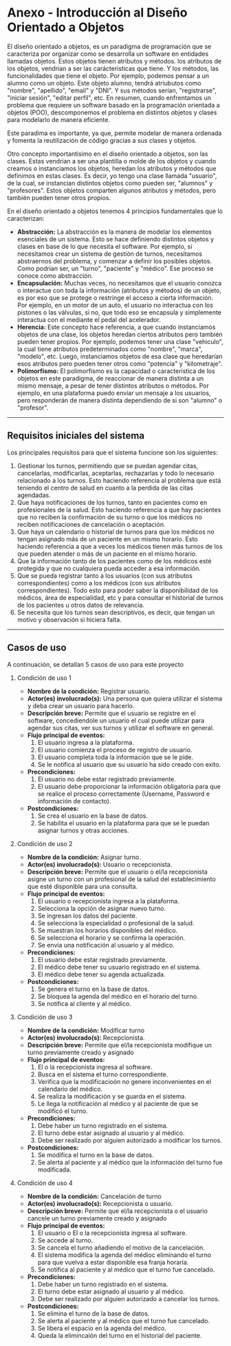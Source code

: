 # Anexo - Introducción al Diseño Orientado a Objetos

El diseño orientado a objetos, es un paradigma de programación que se caracteriza por organizar como se desarrolla un software en entidades llamadas objetos. Estos objetos tienen atributos y métodos. los atributos de los objetos, vendrian a ser las carácteristicas que tiene. Y los métodos, las funcionalidades que tiene el objeto. Por ejemplo, podemos pensar a un alumno como un objeto. Este objeto alumno, tendrá atriubutos como "nombre", "apellido", "email" y "DNI". Y sus métodos serían, "registrarse", "iniciar sesión", "editar perfil", etc. En resumen, cuando enfrentamos un problema que requiere un software basado en la programación orientada a objetos (POO), descomponemos el problema en distintos objetos y clases para modelarlo de manera eficiente.

Este paradima es importante, ya que, permite modelar de manera ordenada y fomenta la reutilización de código gracias a sus clases y objetos.

Otro concepto importantisimo en el diseño orientado a objetos, son las clases. Estas vendrian a ser una plantilla o molde de los objetos y cuando creamos o instanciamos los objetos, heredan los atributos y métodos que definimos en estas clases. Es decir, yo tengo una clase llamada "usuario", de la cual, se instancian distintos objetos como pueden ser, "alumnos" y "profesores". Estos objetos comparten algunos atributos y métodos, pero también pueden tener otros propios.

En el diseño orientado a objetos tenemos 4 principios fundamentales que lo caracterizan:

* **Abstracción:** La abstracción es la manera de modelar los elementos esenciales de un sistema. Esto se hace definiendo distintos objetos y clases en base de lo que necesita el software. Por ejemplo, si necesitamos crear un sistema de gestión de turnos, necesitamos abstraernos del problema, y comenzar a definir los posibles objetos. Como podrian ser, un "turno", "paciente" y "médico". Ese proceso se conoce como abstracción.
* **Encapsulación:** Muchas veces, no necesitamos que el usuario conozca o interactue con toda la información (atributos y métodos) de un objeto, es por eso que se protege o restringe el acceso a cierta información. Por ejemplo, en un motor de un auto, el usuario no interactua con los pistones o las válvulas, si no, que todo eso se encapsula y simplemente interactua con el mediante el pedal del acelerador.
* **Herencia:** Este concepto hace referencia, a que cuando instanciamos objetos de una clase, los objetos heredan ciertos atributos pero también pueden tener propios. Por ejemplo, podemos tener una clase "vehiculo", la cual tiene atributos predeterminados como "nombre", "marca", "modelo", etc. Luego, instanciamos objetos de esa clase que heredarían esos atributos pero pueden tener otros como "potencia" y "kilometraje".
* **Polimorfismo:** El polimorfismo es la capacidad o caracteristica de los objetos en este paradigma, de reaccionar de manera distinta a un mismo mensaje, a pesar de tener distintos atributos o métodos. Por ejemplo, en una plataforma puedo enviar un mensaje a los usuarios, pero responderán de manera distinta dependiendo de si son "alumno" o "profesor".

***

## Requisitos iniciales del sistema

Los principales requisitos para que el sistema funcione son los siguientes:

1. Gestionar los turnos, permitiendo que se puedan agendar citas, cancelarlas, modificarlas, aceptarlas, rechazarlas y todo lo necesario relacionado a los turnos. Esto haciendo referencia al problema que está teniendo el centro de salud en cuanto a la perdida de las citas agendadas.
2. Que haya notificaciones de los turnos, tanto en pacientes como en profesionales de la salud. Esto haciendo referencia a que hay pacientes que no reciben la confirmación de su turno o que los médicos no reciben notificaciones de cancelación o aceptación.
3. Que haya un calendario o historial de turnos para que los médicos no tengan asignado más de un paciente en un mismo horario. Esto haciendo referencia a que a veces los médicos tienen más turnos de los que pueden atender o más de un paciente en el mismo horario.
4. Que la información tanto de los pacientes como de los médicos esté protegida y que no cualquiera pueda acceder a esa información.
5. Que se pueda registrar tanto a los usuarios (con sus atributos correspondientes) como a los médicos (con sus atributos correspondientes). Todo esto para poder saber la disponibilidad de los médicos, área de especialidad, etc y para consultar el historial de turnos de los pacientes u otros datos de relevancia.
6. Se necesita que los turnos sean descriptivos, es decir, que tengan un motivo y observación si hiciera falta.

***

## Casos de uso

A continuación, se detallan 5 casos de uso para este proyecto

1. Condición de uso 1
   * **Nombre de la condición:** Registrar usuario.
   * **Actor(es) involucrado(s):** Una persona que quiera utilizar el sistema y deba crear un usuario para hacerlo.
   * **Descripción breve:** Permite que el usuario se registre en el software, concediendole un usuario el cual puede utilizar para agendar sus citas, ver sus turnos y utilizar el software en general.
   * **Flujo principal de eventos:**
      1. El usuario ingresa a la plataforma.
      2. El usuario comienza el proceso de registro de usuario.
      3. El usuario completa toda la información que se le pide.
      4. Se le notifica al usuario que su usuario ha sido creado con exito.
   * **Precondiciones:**
      1. El usuario no debe estar registrado previamente.
      2. El usuario debe proporcionar la información obligatoria para que se realice el proceso correctamente (Username, Password e información de contacto).
   * **Postcondiciones:**
      1. Se crea el usuario en la base de datos.
      2. Se habilita el usuario en la plataforma para que se le puedan asignar turnos y otras acciones.
    
2. Condición de uso 2
   * **Nombre de la condición:** Asignar turno.
   * **Actor(es) involucrado(s):** Usuario o recepcionista.
   * **Descripción breve:** Permite que el usuario o el/la recepcionista asigne un turno con un profesional de la salud del establecimiento que esté disponible para una consulta.
   * **Flujo principal de eventos:**
      1. El usuario o recepcionista ingresa a la plataforma.
      2. Selecciona la opción de asignar nuevo turno.
      3. Se ingresan los datos del paciente.
      4. Se selecciona la especialidad o profesional de la salud.
      5. Se muestran los horarios disponibles del médico.
      6. Se selecciona el horario y se confirma la operación.
      7. Se envia una notificación al usuario y al médico.
   * **Precondiciones:**
      1. El usuario debe estar registrado previamente.
      2. El médico debe tener su usuario registrado en el sistema.
      3. El médico debe tener su agenda actualizada.
   * **Postcondiciones:**
      1. Se genera el turno en la base de datos.
      2. Se bloquea la agenda del médico en el horario del turno.
      3. Se notifica al cliente y al médico.
    
3. Condición de uso 3
   * **Nombre de la condición:** Modificar turno
   * **Actor(es) involucrado(s):** Recepcionista.
   * **Descripción breve:** Permite que el/la recepcionista modifique un turno previamente creado y asignado
   * **Flujo principal de eventos:**
      1. El o la recepcionista ingresa al software.
      2. Busca en el sistema el turno correspondiente.
      3. Verifica que la modificacioón no genere inconvenientes en el calendario del médico.
      4. Se realiza la modificación y se guarda en el sistema.
      5. Le llega la notificación al médico y al paciente de que se modificó el turno.
   * **Precondiciones:**
      1. Debe haber un turno registrado en el sistema.
      2. El turno debe estar asignado al usuario y al médico.
      3. Debe ser realizado por alguien autorizado a modificar los turnos.
   * **Postcondiciones:**
      1. Se modifica el turno en la base de datos.
      2. Se alerta al paciente y al médico que la información del turno fue modificada.
    
4. Condición de uso 4
   * **Nombre de la condición:** Cancelación de turno
   * **Actor(es) involucrado(s):** Recepcionista o usuario.
   * **Descripción breve:** Permite que el/la recepcionista o el usuario cancele un turno previamente creado y asignado
   * **Flujo principal de eventos:**
      1. El usuario o El o la recepcionista ingresa al software.
      2. Se accede al turno.
      3. Se cancela el turno añadiendo el motivo de la cancelación.
      4. El sistema modifica la agenda del médioc eliminando el turno para que vuelva a estar disponible esa franja horaria.
      5. Se notifica al paciente y al médico que el turno fue cancelado.
   * **Precondiciones:**
      1. Debe haber un turno registrado en el sistema.
      2. El turno debe estar asignado al usuario y al médico.
      3. Debe ser realizado por alguien autorizado a cancelar los turnos.
   * **Postcondiciones:**
      1. Se elimina el turno de la base de datos.
      2. Se alerta al paciente y al médico que el turno fue cancelado.
      3. Se libera el espacio en la agenda del médico.
      4. Queda la elimincaión del turno en el historial del paciente.

